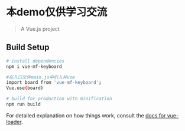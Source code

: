 # 本demo仅供学习交流

> A Vue.js project

## Build Setup

``` bash
# install dependencies
npm i vue-mf-keyboard

#在入口文件main.js中引入并use
import board from 'vue-mf-keyboard';
Vue.use(board)

# build for production with minification
npm run build
```

For detailed explanation on how things work, consult the [docs for vue-loader](http://vuejs.github.io/vue-loader).
